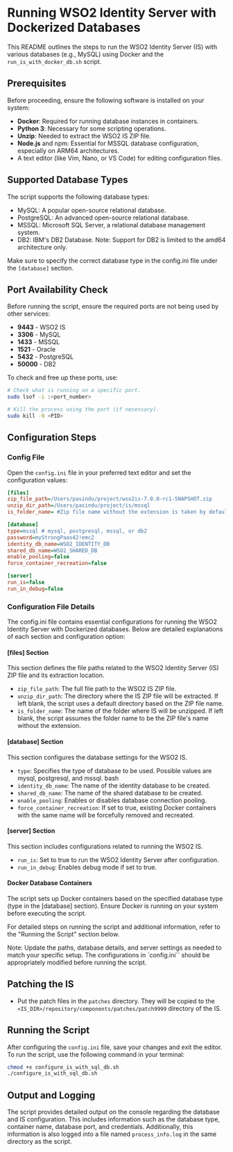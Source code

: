 # Running WSO2 Identity Server with Dockerized Databases

This README outlines the steps to run the WSO2 Identity Server (IS) with various databases (e.g., MySQL) using Docker and the `run_is_with_docker_db.sh` script.

## Prerequisites

Before proceeding, ensure the following software is installed on your system:

- **Docker**: Required for running database instances in containers.
- **Python 3**: Necessary for some scripting operations.
- **Unzip**: Needed to extract the WSO2 IS ZIP file.
- **Node.js** and npm: Essential for MSSQL database configuration, especially on ARM64 architectures.
- A text editor (like Vim, Nano, or VS Code) for editing configuration files.

## Supported Database Types
The script supports the following database types:

- MySQL: A popular open-source relational database.
- PostgreSQL: An advanced open-source relational database.
- MSSQL: Microsoft SQL Server, a relational database management system.
- DB2: IBM's DB2 Database. Note: Support for DB2 is limited to the amd64 architecture only.

Make sure to specify the correct database type in the config.ini file under the `[database]` section.

## Port Availability Check

Before running the script, ensure the required ports are not being used by other services:

- **9443** - WSO2 IS
- **3306** - MySQL
- **1433** - MSSQL
- **1521** - Oracle
- **5432** - PostgreSQL
- **50000** - DB2

To check and free up these ports, use:

```bash
# Check what is running on a specific port.
sudo lsof -i :<port_number>

# Kill the process using the port (if necessary).
sudo kill -9 <PID>
```

## Configuration Steps


### Config File
Open the `config.ini` file in your preferred text editor and set the configuration values:

```ini
[files]
zip_file_path=/Users/pasindu/project/wso2is-7.0.0-rc1-SNAPSHOT.zip
unzip_dir_path=/Users/pasindu/project/is/mssql
is_folder_name= #Zip file name without the extension is taken by default.

[database]
type=mssql # mysql, postgresql, mssql, or db2
password=myStrongPaas42!emc2
identity_db_name=WSO2_IDENTITY_DB
shared_db_name=WSO2_SHARED_DB
enable_pooling=false
force_container_recreation=false

[server]
run_is=false
run_in_debug=false
```

### Configuration File Details
The config.ini file contains essential configurations for running the WSO2 Identity Server with Dockerized databases. Below are detailed explanations of each section and configuration option:

#### [files] Section
This section defines the file paths related to the WSO2 Identity Server (IS) ZIP file and its extraction location.

- `zip_file_path`: The full file path to the WSO2 IS ZIP file.
- `unzip_dir_path`: The directory where the IS ZIP file will be extracted. If left blank, the script uses a default directory based on the ZIP file name.
- `is_folder_name`: The name of the folder where IS will be unzipped. If left blank, the script assumes the folder name to be the ZIP file's name without the extension.

#### [database] Section
This section configures the database settings for the WSO2 IS.

- `type`: Specifies the type of database to be used. Possible values are mysql, postgresql, and mssql.
bash
- `identity_db_name`: The name of the identity database to be created.
- `shared_db_name`: The name of the shared database to be created.
- `enable_pooling`: Enables or disables database connection pooling.
- `force_container_recreation`: If set to true, existing Docker containers with the same name will be forcefully removed and recreated.

#### [server] Section
This section includes configurations related to running the WSO2 IS.

- `run_is`: Set to true to run the WSO2 Identity Server after configuration.
- `run_in_debug`: Enables debug mode if set to true.

#### Docker Database Containers
The script sets up Docker containers based on the specified database type (type in the [database] section). Ensure Docker is running on your system before executing the script.

For detailed steps on running the script and additional information, refer to the "Running the Script" section below.

Note: Update the paths, database details, and server settings as needed to match your specific setup. The configurations in `config.ini`` should be appropriately modified before running the script.


## Patching the IS
- Put the patch files in the `patches` directory. 
They will be copied to the `<IS_DIR>/repository/components/patches/patch9999` directory of the IS.

## Running the Script
After configuring the `config.ini` file, save your changes and exit the editor. To run the script, use the following command in your terminal:

```bash
chmod +x configure_is_with_sql_db.sh
./configure_is_with_sql_db.sh 
```

## Output and Logging
The script provides detailed output on the console regarding the database and IS configuration. This includes information such as the database type, container name, database port, and credentials. Additionally, this information is also logged into a file named `process_info.log` in the same directory as the script.
